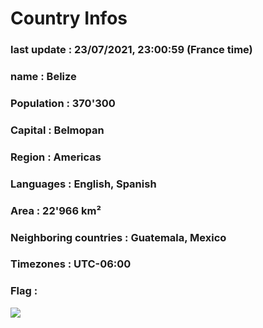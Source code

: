# Country  Infos
### last update : 23/07/2021, 23:00:59 (France time)

### name : Belize
### Population : 370'300
### Capital : Belmopan
### Region : Americas
### Languages : English, Spanish
### Area : 22'966 km²
### Neighboring countries : Guatemala, Mexico
### Timezones : UTC-06:00

### Flag :
![](https://restcountries.eu/data/blz.svg)